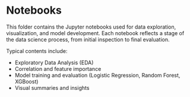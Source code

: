 # Notebooks

This folder contains the Jupyter notebooks used for data exploration, visualization, and model development. Each notebook reflects a stage of the data science process, from initial inspection to final evaluation.

Typical contents include:

- Exploratory Data Analysis (EDA)
- Correlation and feature importance
- Model training and evaluation (Logistic Regression, Random Forest, XGBoost)
- Visual summaries and insights

